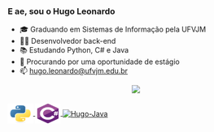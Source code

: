 ### E ae, sou o Hugo Leonardo

- 🎓 Graduando em Sistemas de Informação pela UFVJM
- 👨‍💻 Desenvolvedor back-end
- 📚 Estudando Python, C# e Java
- 🏢 Procurando por uma oportunidade de estágio
- 📫 hugo.leonardo@ufvjm.edu.br


<div align="center">
  
  <a href="https://github.com/hugo-lcm">
  <!--<img height="180em" src="https://github-readme-stats.vercel.app/api?username=hugo-lcm&show_icons=true&theme=dracula&include_all_commits=true&count_private=true"/>-->
  <img height="180em" src="https://github-readme-stats.vercel.app/api/top-langs/?username=hugo-lcm&layout=compact&langs_count=7&theme=dark"/>
    
</div>
  
  
<div style="display: inline_block"><br>
  
  <img align="center" alt="Hugo-Python" height="40" width="50" src="https://raw.githubusercontent.com/devicons/devicon/master/icons/python/python-original.svg">
  <img align="center" alt="Hugo-Csharp" height="40" width="50" src="https://raw.githubusercontent.com/devicons/devicon/master/icons/csharp/csharp-original.svg">
  <img align="center" alt="Hugo-Java" height="40" width="50" src="https://cdn.jsdelivr.net/gh/devicons/devicon/icons/java/java-original.svg" />
  <!--<img align="center" alt="Hugo-Linux" height="40" width="50" src="https://cdn.jsdelivr.net/gh/devicons/devicon/icons/linux/linux-original.svg" />-->

</div>
